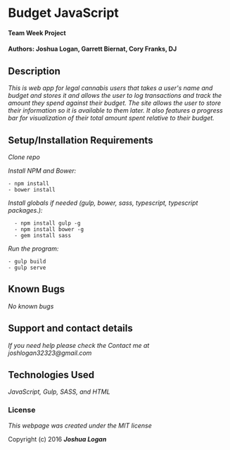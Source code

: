 # Budget JavaScript

#### Team Week Project

#### Authors: Joshua Logan, Garrett Biernat, Cory Franks, DJ
## Description
_This is web app for legal cannabis users that takes a user's name and budget and stores it and allows the user to log transactions and track the amount they spend against their budget. The site allows the user to store their information so it is available to them later. It also features a progress bar for visualization of their total amount spent relative to their budget._

## Setup/Installation Requirements

_Clone repo_

_Install NPM and Bower:_
```
- npm install
- bower install
```
_Install globals if needed (gulp, bower, sass, typescript, typescript packages.):_

```
  - npm install gulp -g
  - npm install bower -g
  - gem install sass
```
_Run the program:_

```
- gulp build
- gulp serve
```
## Known Bugs
_No known bugs_

## Support and contact details

_If you need help please check the Contact me at joshlogan32323@gmail.com_

## Technologies Used

_JavaScript, Gulp, SASS, and HTML_

### License

*This webpage was created under the MIT license*

Copyright (c) 2016 **_Joshua Logan_**
